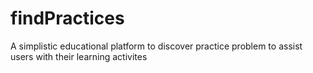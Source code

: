 # findPractices
A simplistic educational platform to discover practice problem to assist users with their learning activites
